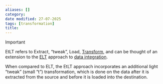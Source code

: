 ```yaml
---
aliases: []
category:
date modified: 27-07-2025
tags: [transformation]
title: 
---
```


>[!important]
> EtLT refers to Extract, “tweak”, Load, [Transform](Data%20Transformation.md), and can be thought of an extension to the [ELT](term/elt.md) approach to [data integration](term/data%20integration.md). 

When compared to ELT, the EtLT approach incorporates an additional light “tweak” (small “t”) transformation, which is done on the data after it is extracted from the source and before it is loaded into the destination.



